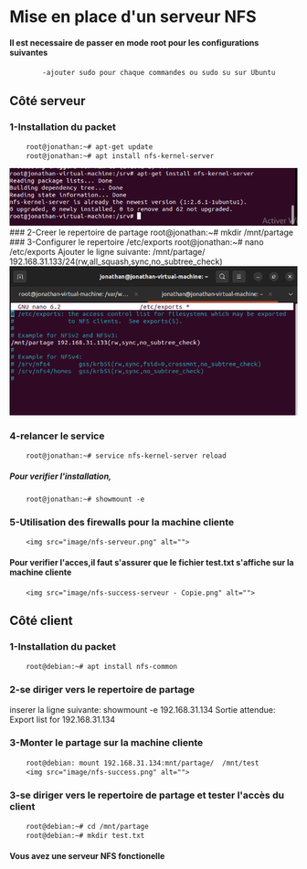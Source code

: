 # Mise en place d'un serveur NFS
#### Il est necessaire de passer en mode root pour les configurations suivantes
            -ajouter sudo pour chaque commandes ou sudo su sur Ubuntu

##            Côté serveur
### 1-Installation du packet
        root@jonathan:~# apt-get update
        root@jonathan:~# apt install nfs-kernel-server
<img src="image/nfs.png" alt="">
### 2-Creer le repertoire de partage
        root@jonathan:~# mkdir /mnt/partage
### 3-Configurer le repertoire /etc/exports
        root@jonathan:~# nano /etc/exports
Ajouter le ligne suivante:
        /mnt/partage/ 192.168.31.133/24(rw,all_squash,sync,no_subtree_check)
<img src="image/nfs-conf.png" alt="">

### 4-relancer le service
        root@jonathan:~# service nfs-kernel-server reload
##### Pour verifier l'installation,
        root@jonathan:~# showmount -e
### 5-Utilisation des firewalls pour la machine cliente
        <img src="image/nfs-serveur.png" alt="">

#### Pour verifier l'acces,il faut s'assurer que le fichier test.txt s'affiche sur la machine cliente
        <img src="image/nfs-success-serveur - Copie.png" alt="">

##       Côté client
### 1-Installation du packet
        root@debian:~# apt install nfs-common

### 2-se diriger vers le repertoire de partage
inserer la ligne suivante:
                showmount -e 192.168.31.134
Sortie attendue: Export list for 192.168.31.134
### 3-Monter le partage sur la machine cliente
        root@debian: mount 192.168.31.134:mnt/partage/  /mnt/test
        <img src="image/nfs-success.png" alt="">
### 3-se diriger vers le repertoire de partage et tester l'accès du client
        root@debian:~# cd /mnt/partage
        root@debian:~# mkdir test.txt
#### Vous avez  une serveur NFS fonctionelle